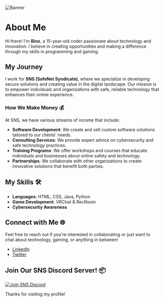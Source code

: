 ![Banner](https://via.placeholder.com/1200x200.png?text=Welcome+to+My+GitHub+Profile+%F0%9F%91%8B) 

# About Me

Hi there! I'm **Binx**, a 15-year-old coder passionate about technology and innovation. I believe in creating opportunities and making a difference through my skills in programming and gaming. 

## My Journey

I work for **SNS (SafeNet Syndicate)**, where we specialize in developing secure solutions and creating value in the digital landscape. Our mission is to empower individuals and organizations with safe, reliable technology that enhances their online experience.

### How We Make Money 💰

At SNS, we have various streams of income that include:

- **Software Development**: We create and sell custom software solutions tailored to our clients' needs.
- **Consulting Services**: We provide expert advice on cybersecurity and safe technology practices.
- **Training Programs**: We offer workshops and courses that educate individuals and businesses about online safety and technology.
- **Partnerships**: We collaborate with other organizations to create innovative solutions that benefit both parties.

## My Skills 🛠️

- **Languages**: HTML, CSS, Java, Python
- **Game Development**: VRChat & RecRoom
- **Cybersecurity Awareness**

## Connect with Me 🌐

Feel free to reach out if you're interested in collaborating or just want to chat about technology, gaming, or anything in between!

- [LinkedIn](your-linkedin-profile) 
- [Twitter](your-twitter-profile)

## Join Our SNS Discord Server! 📦

[![Join SNS Discord](https://img.shields.io/badge/Join%20SNS%20Discord-blue?style=for-the-badge&logo=discord)](https://discord.gg/safenetsyndicate)

Thanks for visiting my profile!
